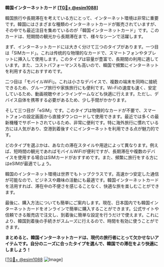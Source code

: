 **韓国インターネットカード [[TG💪+ @esim1088](https://t.me/s/esim1088)]**

韓国旅行や長期滞在を考えている方にとって、インターネット環境は非常に重要です。韓国にはさまざまな種類のインターネットカードが販売されていますが、その中でも最近注目を集めているのが「韓国インターネットカード」です。このカードは、短期間の観光から長期滞在まで、様々なシーンで活躍します。

まず、インターネットカードには大きく分けて三つのタイプがあります。一つ目は「SIMカード」。これは传统的な物理的なカードで、スマートフォンやタブレットに挿入して使用します。このタイプは容量が豊富で、長期間の利用に適しています。また、コストパフォーマンスも高いので、韓国で頻繁にインターネットを利用する方におすすめです。

二つ目は「モバイルWiFi」。これは小さなデバイスで、複数の端末を同時に接続できるため、グループ旅行や家族旅行にも便利です。Wi-Fiの速度も速く、安定しているため、動画視聴やオンラインゲームなども快適に行えます。ただし、デバイス自体を携帯する必要があるため、少し手間がかかります。

そして三つ目が「eSIM」です。このタイプは物理的なカードが不要で、スマートフォンの設定画面から直接ダウンロードして使用できます。最近では多くの最新機種でサポートされているため、非常に便利です。特に海外旅行に慣れている方には人気があり、空港到着後すぐにインターネットを利用できる点が魅力的です。

どのタイプを選ぶかは、あなたの滞在スタイルや用途によって異なります。例えば、短時間の観光であればモバイルWiFiが便利ですが、長期滞在や複数のデバイスを使用する場合はSIMカードがおすすめです。また、頻繁に旅行をする方にはeSIMが最適でしょう。

韓国のインターネット環境は世界でもトップクラスです。高速かつ安定した通信が可能なので、ビジネスや趣味の活動にも最適です。韓国インターネットカードを活用すれば、滞在中の不便さを感じることなく、快適な旅を楽しむことができます。

最後に、購入方法についても簡単にご案内します。現在、日本国内でも韓国インターネットカードをオンラインで簡単に購入することができます。公式サイトや信頼できる販売店で注文し、到着後に簡単な設定を行うだけで使えます。これにより、韓国到着後の手続きがスムーズに行えるので、時間を有効に使うことができます。

**まとめると、韓国インターネットカードは、現代の旅行者にとって欠かせないアイテムです。自分のニーズに合ったタイプを選んで、韓国での滞在をより快適にしましょう！**

[[TG💪+ @esim1088](https://t.me/s/esim1088) ![Image](https://i.postimg.cc/Y0z9fWf4/image.png)]